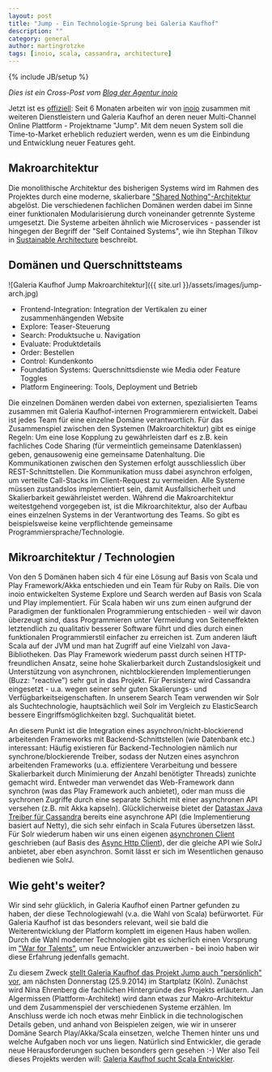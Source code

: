 ```yaml
---
layout: post
title: "Jump - Ein Technologie-Sprung bei Galeria Kaufhof"
description: ""
category: general
author: martingrotzke
tags: [inoio, scala, cassandra, architecture]
---
```

{% include JB/setup %}

*Dies ist ein Cross-Post vom
[Blog der Agentur inoio](http://www.inoio.de/blog/2014/09/20/technologie-sprung-bei-galeria-kaufhof/)*

Jetzt ist es
[offiziell](http://www.galeria-kaufhof.de/ueber-uns/presse/pressemitteilungen/pressemitteilung-140904.html):
Seit 6 Monaten arbeiten wir von [inoio](http://www.inoio.de/) zusammen mit weiteren Dienstleistern und Galeria Kaufhof
an deren neuer Multi-Channel Online Plattform - Projektname "Jump". Mit dem neuen System soll die Time-to-Market
erheblich reduziert werden, wenn es um die Einbindung und Entwicklung neuer Features geht.


## Makroarchitektur

Die monolithische Architektur des bisherigen Systems wird im Rahmen des Projektes durch eine moderne, skalierbare
["Shared Nothing"-Architektur](http://en.wikipedia.org/wiki/Shared_nothing_architecture) abgelöst. Die verschiedenen
fachlichen Domänen werden dabei im Sinne einer funktionalen Modularisierung durch voneinander getrennte Systeme
umgesetzt. Die Systeme arbeiten ähnlich wie Microservices - passender ist hingegen der Begriff der "Self Contained
Systems", wie ihn Stephan Tilkov in [Sustainable Architecture](https://speakerdeck.com/stilkov/sustainable-architecture)
beschreibt.


## Domänen und Querschnittsteams

![Galeria Kaufhof Jump Makroarchitektur]({{ site.url }}/assets/images/jump-arch.jpg)

* Frontend-Integration: Integration der Vertikalen zu einer zusammenhängenden Website
* Explore: Teaser-Steuerung
* Search: Produktsuche u. Navigation
* Evaluate: Produktdetails
* Order: Bestellen
* Control: Kundenkonto
* Foundation Systems: Querschnittsdienste wie Media oder Feature Toggles
* Platform Engineering: Tools, Deployment und Betrieb

Die einzelnen Domänen werden dabei von externen, spezialisierten Teams zusammen mit Galeria Kaufhof-internen
Programmierern entwickelt. Dabei ist jedes Team für eine einzelne Domäne verantwortlich. Für das Zusammenspiel zwischen
den Systemen (Makroarchitektur) gibt es einige Regeln: Um eine lose Kopplung zu gewährleisten darf es z.B. kein
fachliches Code Sharing (für vermeintlich gemeinsame Datenklassen) geben, genausowenig eine gemeinsame Datenhaltung.
Die Kommunikationen zwischen den Systemen erfolgt ausschliesslich über REST-Schnittstellen. Die Kommunikation muss dabei
asynchron erfolgen, um verteilte Call-Stacks im Client-Request zu vermeiden. Alle Systeme müssen zustandslos
implementiert sein, damit Ausfallsicherheit und Skalierbarkeit gewährleistet werden. Während die Makroarchitektur
weitestgehend vorgegeben ist, ist die Mikroarchitektur, also der Aufbau eines einzelnen Systems in der Verantwortung des
Teams. So gibt es beispielsweise keine verpflichtende gemeinsame Programmiersprache/Technologie.


## Mikroarchitektur / Technologien

Von den 5 Domänen haben sich 4 für eine Lösung auf Basis von Scala und Play Framework/Akka entschieden und ein Team für
Ruby on Rails. Die von inoio entwickelten Systeme Explore und Search werden auf Basis von Scala und Play implementiert.
Für Scala haben wir uns zum einen aufgrund der Paradigmen der funktionalen Programmierung entschieden -
weil wir davon überzeugt sind, dass Programmieren unter Vermeidung von Seiteneffekten letztendlich zu qualitativ
besserer Software führt und dies durch einen funktionalen Programmierstil einfacher zu erreichen ist. Zum anderen läuft
Scala auf der JVM und man hat Zugriff auf eine Vielzahl von Java-Bibliotheken. Das Play Framework wiederum passt durch
seinen HTTP-freundlichen Ansatz, seine hohe Skalierbarkeit durch Zustandslosigkeit und Unterstützung von asynchronen,
nichtblockierenden Implementierungen (Buzz: "reactive") sehr gut in das Projekt. Für Persistenz wird Cassandra
eingesetzt - u.a. wegen seiner sehr guten Skalierungs- und Verfügbarkeitseigenschaften. In unserem Search Team verwenden
wir Solr als Suchtechnologie, hauptsächlich weil Solr im Vergleich zu ElasticSearch bessere Eingriffsmöglichkeiten bzgl.
Suchqualität bietet.

An diesem Punkt ist die Integration eines asynchron/nicht-blockierend arbeitenden Frameworks mit Backend-Schnittstellen
(wie Datenbank etc.) interessant: Häufig existieren für Backend-Technologien nämlich nur synchrone/blockierende Treiber,
sodass der Nutzen eines asynchron arbeitenden Frameworks (u.a. effizientere Verarbeitung und bessere Skalierbarkeit
durch Minimierung der Anzahl benötigter Threads) zunichte gemacht wird. Entweder man verwendet das Web-Framework dann
synchron (was das Play Framework auch anbietet), oder man muss die sychronen Zugriffe durch eine separate Schicht mit
einer asynchronen API versehen (z.B. mit Akka kapseln). Glücklicherweise bietet der
[Datastax Java Treiber für Cassandra](https://github.com/datastax/java-driver) bereits eine asynchrone API (die
Implementierung basiert auf Netty), die sich sehr einfach in Scala Futures übersetzen lässt. Für Solr wiederum haben wir
uns einen eigenen [asynchronen Client](https://github.com/inoio/solrs) geschrieben (auf Basis des
[Async Http Client](https://github.com/AsyncHttpClient/async-http-client)), der die gleiche API wie SolrJ anbietet, aber
eben asynchron. Somit lässt er sich im Wesentlichen genauso bedienen wie SolrJ.


## Wie geht's weiter?

Wir sind sehr glücklich, in Galeria Kaufhof einen Partner gefunden zu haben, der diese Technologiewahl (v.a. die Wahl
von Scala) befürwortet. Für Galeria Kaufhof ist das besonders relevant, weil sie bald die Weiterentwicklung der Platform
komplett im eigenen Haus haben wollen. Durch die Wahl moderner Technologien gibt es sicherlich einen Vorsprung im ["War
for Talents"](http://en.wikipedia.org/wiki/The_war_for_talent), um neue Entwickler anzuwerben - bei inoio haben wir
diese Erfahrung jedenfalls gemacht.

Zu diesem Zweck
[stellt Galeria Kaufhof das Projekt Jump auch "persönlich" vor](http://www.startplatz.de/event/galeria-sucht-hacker/),
am nächsten Donnerstag (25.9.2014) im Startplatz (Köln). Zunächst wird Nina Ehrenberg die fachlichen Hintergründe des
Projekts erläutern. Jan Algermissen (Plattform-Architekt) wird dann etwas zur Makro-Architektur und dem Zusammenspiel
der verschiedenen Systeme erzählen.
Im Anschluss werde ich noch etwas mehr Einblick in die technologischen Details geben, und anhand von Beispielen zeigen,
wie wir in unserer Domäne Search Play/Akka/Scala einsetzen, welche Themen hinter uns und welche Aufgaben noch vor uns
liegen. Natürlich sind Entwickler, die gerade neue Herausforderungen suchen besonders gern gesehen :-) Wer also Teil
dieses Projekts werden will: [Galeria Kaufhof sucht Scala Entwickler](http://www.wir-lieben-ecommerce.de/).